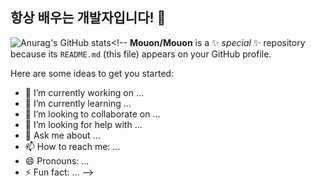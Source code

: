 ## 항상 배우는 개발자입니다! 👋
![Anurag's GitHub stats](https://github-readme-stats.vercel.app/api?username=Mouon&show=reviews,discussions_started,discussions_answered,prs_merged,prs_merged_percentage)<!--
**Mouon/Mouon** is a ✨ _special_ ✨ repository because its `README.md` (this file) appears on your GitHub profile.

Here are some ideas to get you started:

- 🔭 I’m currently working on ...
- 🌱 I’m currently learning ...
- 👯 I’m looking to collaborate on ...
- 🤔 I’m looking for help with ...
- 💬 Ask me about ...
- 📫 How to reach me: ...
- 😄 Pronouns: ...
- ⚡ Fun fact: ...
-->
